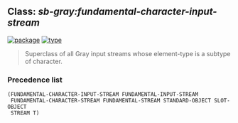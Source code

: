## Class: ***sb-gray:fundamental-character-input-stream***
[![package](https://img.shields.io/badge/Package-SB--GRAY-5f9ea0.svg?style=social&colorA=999999)](../) [![type](https://img.shields.io/badge/Type-Class-5f9ea0.svg?style=social&colorA=999999)](../#class) 

> Superclass of all Gray input streams whose element-type
> is a subtype of character.

### Precedence list
```
(FUNDAMENTAL-CHARACTER-INPUT-STREAM FUNDAMENTAL-INPUT-STREAM
 FUNDAMENTAL-CHARACTER-STREAM FUNDAMENTAL-STREAM STANDARD-OBJECT SLOT-OBJECT
 STREAM T)
```

